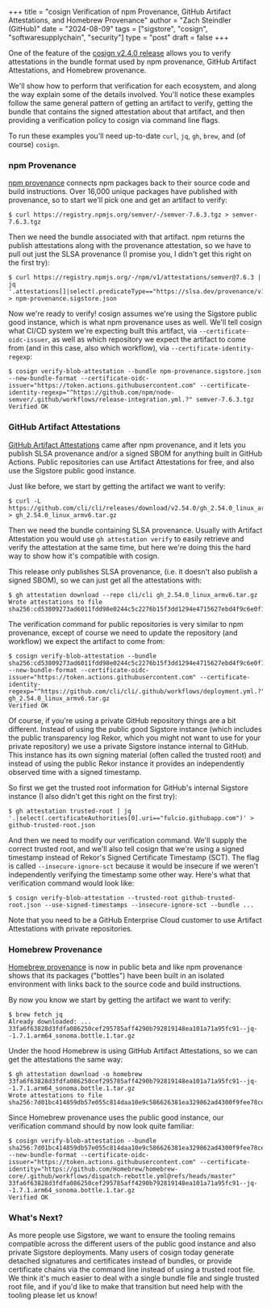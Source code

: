 +++
title = "cosign Verification of npm Provenance, GitHub Artifact Attestations, and Homebrew Provenance"
author = "Zach Steindler (GitHub)"
date = "2024-08-09"
tags = ["sigstore", "cosign", "softwaresupplychain", "security"]
type = "post"
draft = false
+++

One of the feature of the [cosign v2.4.0 release](https://github.com/sigstore/cosign/releases/tag/v2.4.0) allows you to verify attestations in the bundle format used by npm provenance, GitHub Artifact Attestations, and Homebrew provenance.

We'll show how to perform that verification for each ecosystem, and along the way explain some of the details involved. You'll notice these examples follow the same general pattern of getting an artifact to verify, getting the bundle that contains the signed attestation about that artifact, and then providing a verification policy to cosign via command line flags.

To run these examples you'll need up-to-date `curl`, `jq`, `gh`, `brew`, and (of course) `cosign`.

### npm Provenance

[npm provenance](https://docs.npmjs.com/generating-provenance-statements) connects npm packages back to their source code and build instructions. Over 16,000 unique packages have published with provenance, so to start we'll pick one and get an artifact to verify:

```
$ curl https://registry.npmjs.org/semver/-/semver-7.6.3.tgz > semver-7.6.3.tgz
```

Then we need the bundle associated with that artifact. npm returns the publish attestations along with the provenance attestation, so we have to pull out just the SLSA provenance (I promise you, I didn't get this right on the first try):

```
$ curl https://registry.npmjs.org/-/npm/v1/attestations/semver@7.6.3 | jq '.attestations[]|select(.predicateType=="https://slsa.dev/provenance/v1").bundle' > npm-provenance.sigstore.json
```

Now we're ready to verify! cosign assumes we're using the Sigstore public good instance, which is what npm provenance uses as well. We'll tell cosign what CI/CD system we're expecting built this artifact, via `--certificate-oidc-issuer`, as well as which repository we expect the artifact to come from (and in this case, also which workflow), via `--certificate-identity-regexp`:

```
$ cosign verify-blob-attestation --bundle npm-provenance.sigstore.json --new-bundle-format --certificate-oidc-issuer="https://token.actions.githubusercontent.com" --certificate-identity-regexp="^https://github.com/npm/node-semver/.github/workflows/release-integration.yml.?" semver-7.6.3.tgz
Verified OK
```

### GitHub Artifact Attestations

[GitHub Artifact Attestations](https://docs.github.com/en/actions/security-for-github-actions/using-artifact-attestations/using-artifact-attestations-to-establish-provenance-for-builds) came after npm provenance, and it lets you publish SLSA provenance and/or a signed SBOM for anything built in GitHub Actions. Public repositories can use Artifact Attestations for free, and also use the Sigstore public good instance.

Just like before, we start by getting the artifact we want to verify:

```
$ curl -L https://github.com/cli/cli/releases/download/v2.54.0/gh_2.54.0_linux_armv6.tar.gz > gh_2.54.0_linux_armv6.tar.gz
```

Then we need the bundle containing SLSA provenance. Usually with Artifact Attestation you would use `gh attestation verify` to easily retrieve and verify the attestation at the same time, but here we're doing this the hard way to show how it's compatible with cosign.

This release only publishes SLSA provenance, (i.e. it doesn't also publish a signed SBOM), so we can just get all the attestations with:

```
$ gh attestation download --repo cli/cli gh_2.54.0_linux_armv6.tar.gz
Wrote attestations to file sha256:cd53809273ad6011fdd98e0244c5c2276b15f3dd1294e4715627ebd4f9c6e0f1.jsonl.
```

The verification command for public repositories is very similar to npm provenance, except of course we need to update the repository (and workflow) we expect the artifact to come from:

```
$ cosign verify-blob-attestation --bundle sha256:cd53809273ad6011fdd98e0244c5c2276b15f3dd1294e4715627ebd4f9c6e0f1.jsonl --new-bundle-format --certificate-oidc-issuer="https://token.actions.githubusercontent.com" --certificate-identity-regexp="^https://github.com/cli/cli/.github/workflows/deployment.yml.?" gh_2.54.0_linux_armv6.tar.gz
Verified OK
```

Of course, if you're using a private GitHub repository things are a bit different. Instead of using the public good Sigstore instance (which includes the public transparency log Rekor, which you might not want to use for your private repository) we use a private Sigstore instance internal to GitHub. This instance has its own signing material (often called the trusted root) and instead of using the public Rekor instance it provides an independently observed time with a signed timestamp.

So first we get the trusted root information for GitHub's internal Sigstore instance (I also didn't get this right on the first try):

```
$ gh attestation trusted-root | jq '.|select(.certificateAuthorities[0].uri=="fulcio.githubapp.com")' > github-trusted-root.json
```

And then we need to modify our verification command. We'll supply the correct trusted root, and we'll also tell cosign that we're using a signed timestamp instead of Rekor's Signed Certificate Timestamp (SCT). The flag is called `--insecure-ignore-sct` because it would be insecure if we weren't independently verifying the timestamp some other way. Here's what that verification command would look like:

```
$ cosign verify-blob-attestation --trusted-root github-trusted-root.json --use-signed-timestamps --insecure-ignore-sct --bundle ...
```

Note that you need to be a GitHub Enterprise Cloud customer to use Artifact Attestations with private repositories.

### Homebrew Provenance

[Homebrew provenance](https://blog.trailofbits.com/2024/05/14/a-peek-into-build-provenance-for-homebrew/) is now in public beta and like npm provenance shows that its packages ("bottles") have been built in an isolated environment with links back to the source code and build instructions.

By now you know we start by getting the artifact we want to verify:

```
$ brew fetch jq
Already downloaded: ... 33fa6f63828d3fdfa086250cef295785aff4290b792819148ea101a71a95fc91--jq--1.7.1.arm64_sonoma.bottle.1.tar.gz
```

Under the hood Homebrew is using GitHub Artifact Attestations, so we can get the attestations the same way:

```
$ gh attestation download -o homebrew 33fa6f63828d3fdfa086250cef295785aff4290b792819148ea101a71a95fc91--jq--1.7.1.arm64_sonoma.bottle.1.tar.gz
Wrote attestations to file sha256:7d01bc414859db57e055c814daa10e9c586626381ea329862ad4300f9fee78ce.jsonl.
```

Since Homebrew provenance uses the public good instance, our verification command should by now look quite familiar:

```
$ cosign verify-blob-attestation --bundle sha256:7d01bc414859db57e055c814daa10e9c586626381ea329862ad4300f9fee78ce.jsonl --new-bundle-format --certificate-oidc-issuer="https://token.actions.githubusercontent.com" --certificate-identity="https://github.com/Homebrew/homebrew-core/.github/workflows/dispatch-rebottle.yml@refs/heads/master" 33fa6f63828d3fdfa086250cef295785aff4290b792819148ea101a71a95fc91--jq--1.7.1.arm64_sonoma.bottle.1.tar.gz
Verified OK
```

### What's Next?

As more people use Sigstore, we want to ensure the tooling remains compatible across the different users of the public good instance and also private Sigstore deployments. Many users of cosign today generate detached signatures and certificates instead of bundles, or provide certificate chains via the command line instead of using a trusted root file. We think it's much easier to deal with a single bundle file and single trusted root file, and if you'd like to make that transition but need help with the tooling please let us know!
